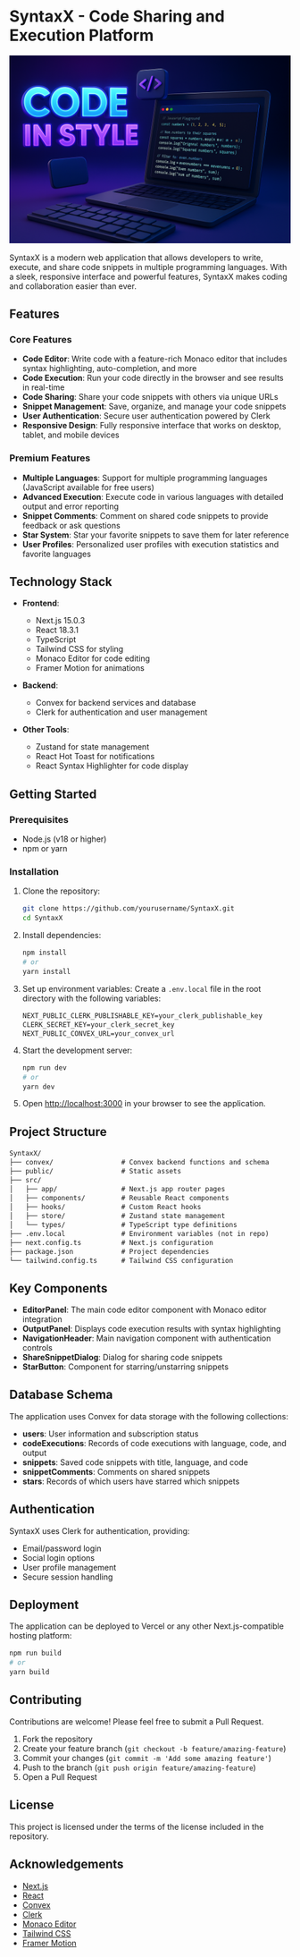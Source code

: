 # SyntaxX - Code Sharing and Execution Platform

![SyntaxX Logo](public/logo.png)

SyntaxX is a modern web application that allows developers to write, execute, and share code snippets in multiple programming languages. With a sleek, responsive interface and powerful features, SyntaxX makes coding and collaboration easier than ever.

## Features

### Core Features

- **Code Editor**: Write code with a feature-rich Monaco editor that includes syntax highlighting, auto-completion, and more
- **Code Execution**: Run your code directly in the browser and see results in real-time
- **Code Sharing**: Share your code snippets with others via unique URLs
- **Snippet Management**: Save, organize, and manage your code snippets
- **User Authentication**: Secure user authentication powered by Clerk
- **Responsive Design**: Fully responsive interface that works on desktop, tablet, and mobile devices

### Premium Features

- **Multiple Languages**: Support for multiple programming languages (JavaScript available for free users)
- **Advanced Execution**: Execute code in various languages with detailed output and error reporting
- **Snippet Comments**: Comment on shared code snippets to provide feedback or ask questions
- **Star System**: Star your favorite snippets to save them for later reference
- **User Profiles**: Personalized user profiles with execution statistics and favorite languages

## Technology Stack

- **Frontend**:
  - Next.js 15.0.3
  - React 18.3.1
  - TypeScript
  - Tailwind CSS for styling
  - Monaco Editor for code editing
  - Framer Motion for animations

- **Backend**:
  - Convex for backend services and database
  - Clerk for authentication and user management

- **Other Tools**:
  - Zustand for state management
  - React Hot Toast for notifications
  - React Syntax Highlighter for code display

## Getting Started

### Prerequisites

- Node.js (v18 or higher)
- npm or yarn

### Installation

1. Clone the repository:
   ```bash
   git clone https://github.com/yourusername/SyntaxX.git
   cd SyntaxX
   ```

2. Install dependencies:
   ```bash
   npm install
   # or
   yarn install
   ```

3. Set up environment variables:
   Create a `.env.local` file in the root directory with the following variables:
   ```
   NEXT_PUBLIC_CLERK_PUBLISHABLE_KEY=your_clerk_publishable_key
   CLERK_SECRET_KEY=your_clerk_secret_key
   NEXT_PUBLIC_CONVEX_URL=your_convex_url
   ```

4. Start the development server:
   ```bash
   npm run dev
   # or
   yarn dev
   ```

5. Open [http://localhost:3000](http://localhost:3000) in your browser to see the application.

## Project Structure

```
SyntaxX/
├── convex/                 # Convex backend functions and schema
├── public/                 # Static assets
├── src/
│   ├── app/                # Next.js app router pages
│   ├── components/         # Reusable React components
│   ├── hooks/              # Custom React hooks
│   ├── store/              # Zustand state management
│   └── types/              # TypeScript type definitions
├── .env.local              # Environment variables (not in repo)
├── next.config.ts          # Next.js configuration
├── package.json            # Project dependencies
└── tailwind.config.ts      # Tailwind CSS configuration
```

## Key Components

- **EditorPanel**: The main code editor component with Monaco editor integration
- **OutputPanel**: Displays code execution results with syntax highlighting
- **NavigationHeader**: Main navigation component with authentication controls
- **ShareSnippetDialog**: Dialog for sharing code snippets
- **StarButton**: Component for starring/unstarring snippets

## Database Schema

The application uses Convex for data storage with the following collections:

- **users**: User information and subscription status
- **codeExecutions**: Records of code executions with language, code, and output
- **snippets**: Saved code snippets with title, language, and code
- **snippetComments**: Comments on shared snippets
- **stars**: Records of which users have starred which snippets

## Authentication

SyntaxX uses Clerk for authentication, providing:
- Email/password login
- Social login options
- User profile management
- Secure session handling

## Deployment

The application can be deployed to Vercel or any other Next.js-compatible hosting platform:

```bash
npm run build
# or
yarn build
```

## Contributing

Contributions are welcome! Please feel free to submit a Pull Request.

1. Fork the repository
2. Create your feature branch (`git checkout -b feature/amazing-feature`)
3. Commit your changes (`git commit -m 'Add some amazing feature'`)
4. Push to the branch (`git push origin feature/amazing-feature`)
5. Open a Pull Request

## License

This project is licensed under the terms of the license included in the repository.

## Acknowledgements

- [Next.js](https://nextjs.org/)
- [React](https://reactjs.org/)
- [Convex](https://www.convex.dev/)
- [Clerk](https://clerk.dev/)
- [Monaco Editor](https://microsoft.github.io/monaco-editor/)
- [Tailwind CSS](https://tailwindcss.com/)
- [Framer Motion](https://www.framer.com/motion/)